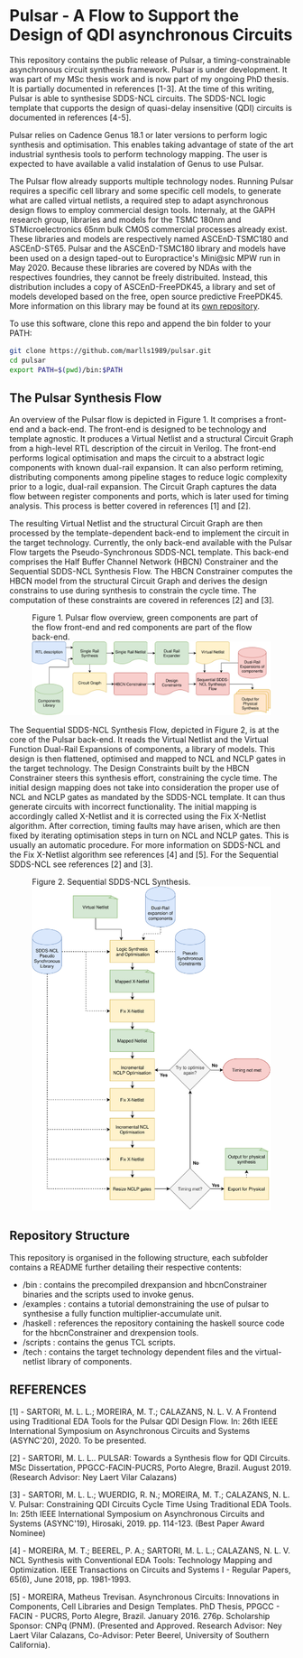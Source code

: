 # Pulsar - A Flow to Support the Design of QDI asynchronous Circuits

This repository contains the public release of Pulsar, a timing-constrainable asynchronous circuit synthesis framework.
Pulsar is under development. 
It was part of my MSc thesis work and is now part of my ongoing PhD thesis. 
It is partially documented in references [1-3].
At the time of this writing, Pulsar is able to synthesise SDDS-NCL circuits.
The SDDS-NCL logic template that cupports the design of quasi-delay insensitive (QDI) circuits is documented in references [4-5].

Pulsar relies on Cadence Genus 18.1 or later versions to perform logic synthesis and optimisation.
This enables taking advantage of state of the art industrial synthesis tools to perform technology mapping.
The user is expected to have available a valid instalation of Genus to use Pulsar.

The Pulsar flow already supports multiple technology nodes.
Running Pulsar requires a specific cell library and some specific cell models, to generate what are called virtual netlists, a required step to adapt asynchronous design flows to employ commercial design tools.
Internaly, at the GAPH research group, libraries and models for the TSMC 180nm and STMicroelectronics 65nm bulk CMOS commercial processes already exist.
These libraries and models are respectively named ASCEnD-TSMC180 and ASCEnD-ST65.
Pulsar and the ASCEnD-TSMC180 library and models have been used on a design taped-out to Europractice's Mini@sic MPW run in May 2020.
Because these libraries are covered by NDAs with the respectives foundries, they cannot be freely distribuited.
Instead, this distribution includes a copy of ASCEnD-FreePDK45, a library and set of models developed based on the free, open source predictive FreePDK45.
More information on this library may be found at its [own repository](https://github.com/marlls1989/ascend-freepdk45).

To use this software, clone this repo and append the bin folder to your PATH:
```bash
git clone https://github.com/marlls1989/pulsar.git
cd pulsar
export PATH=$(pwd)/bin:$PATH
```
## The Pulsar Synthesis Flow

An overview of the Pulsar flow is depicted in Figure 1.
It comprises a front-end and a back-end.
The front-end is designed to be technology and template agnostic.
It produces a Virtual Netlist and a structural Circuit Graph from a high-level RTL description of the circuit in Verilog.
The front-end performs logical optimisation and maps the circuit to a abstract logic components with known dual-rail expansion.
It can also perform retiming, distributing components among pipeline stages to reduce logic complexity prior to a logic, dual-rail expansion.
The Circuit Graph captures the data flow between register components and ports, which is later used for timing analysis.
This process is better covered in references [1] and [2].

The resulting Virtual Netlist and the structural Circuit Graph are then processed by the template-dependent back-end to implement the circuit in the target technology.
Currently, the only back-end available with the Pulsar Flow targets the Pseudo-Synchronous SDDS-NCL template.
This back-end comprises the Half Buffer Channel Network (HBCN) Constrainer and the Sequential SDDS-NCL Synthesis Flow.
The HBCN Constrainer computes the HBCN model from the structural Circuit Graph and derives the design constrains to use during synthesis to constrain the cycle time.
The computation of these constraints are covered in references [2] and [3].

<figure class="image">
  <figcaption>Figure 1. Pulsar flow overview, green components are part of the flow front-end and red components are part of the flow back-end.</figcaption>
  <img src="./doc/drflow.svg" alt="Pulsar flow overview."/>
</figure>

The Sequential SDDS-NCL Synthesis Flow, depicted in Figure 2, is at the core of the Pulsar back-end.
It reads the Virtual Netlist and the Virtual Function Dual-Rail Expansions of components, a library of models.
This design is then flattened, optimised and mapped to NCL and NCLP gates in the target technology.
The Design Constraints built by the HBCN Constrainer steers this synthesis effort, constraining the cycle time.
The initial design mapping does not take into consideration the proper use of NCL and NCLP gates as mandated by the SDDS-NCL template. 
It can thus generate circuits with incorrect functionality.
The initial mapping is accordingly called X-Netlist and it is corrected using the Fix X-Netlist algorithm.
After correction, timing faults may have arisen, which are then fixed by iterating optimisation steps in turn on NCL and NCLP gates.
This is usually an automatic procedure.
For more information on SDDS-NCL and the Fix X-Netlist algorithm see references [4] and [5]. For the Sequential SDDS-NCL see references [2] and [3].

<figure class="image">
  <figcaption>Figure 2. Sequential SDDS-NCL Synthesis.</figcaption>
  <img src="./doc/SSDDS-Flow.svg" alt="Sequential SDDS-NCL Synthesis."/>
</figure>

## Repository Structure

This repository is organised in the following structure, each subfolder contains a README further detailing their respective contents:
- /bin : contains the precompiled drexpansion and hbcnConstrainer binaries and the scripts used to invoke genus.
- /examples : contains a tutorial demonstraining the use of pulsar to synthesise a fully function multiplier-accumulate unit.
- /haskell : references the repository containing the haskell source code for the hbcnConstrainer and drexpension tools.
- /scripts : contains the genus TCL scripts.
- /tech : contains the target technology dependent files and the virtual-netlist library of components.

## REFERENCES
[1] - SARTORI, M. L. L.; MOREIRA, M. T.; CALAZANS, N. L. V. A Frontend using Traditional EDA Tools for the Pulsar QDI Design Flow. In: 26th IEEE International Symposium on Asynchronous Circuits and Systems (ASYNC'20), 2020. To be presented.

[2] - SARTORI, M. L. L.. PULSAR: Towards a Synthesis flow for QDI Circuits. MSc Dissertation, PPGCC-FACIN-PUCRS, Porto Alegre, Brazil. August 2019. (Research Advisor: Ney Laert Vilar Calazans)

[3] - SARTORI, M. L. L.; WUERDIG, R. N.; MOREIRA, M. T.; CALAZANS, N. L. V. Pulsar: Constraining QDI Circuits Cycle Time Using Traditional EDA Tools. In: 25th IEEE International Symposium on Asynchronous Circuits and Systems (ASYNC'19), Hirosaki, 2019. pp. 114-123. (Best Paper Award Nominee)

[4] - MOREIRA, M. T.; BEEREL, P. A.; SARTORI, M. L. L.; CALAZANS, N. L. V. NCL Synthesis with Conventional EDA Tools: Technology Mapping and Optimization. IEEE Transactions on Circuits and Systems I - Regular Papers, 65(6), June 2018, pp. 1981-1993.

[5] - MOREIRA, Matheus Trevisan. Asynchronous Circuits: Innovations in Components, Cell Libraries and Design Templates. PhD Thesis, PPGCC - FACIN - PUCRS, Porto Alegre, Brazil. January 2016. 276p. Scholarship Sponsor: CNPq (PNM). (Presented and  Approved. Research Advisor: Ney Laert Vilar Calazans, Co-Advisor: Peter Beerel, University of Southern California).
